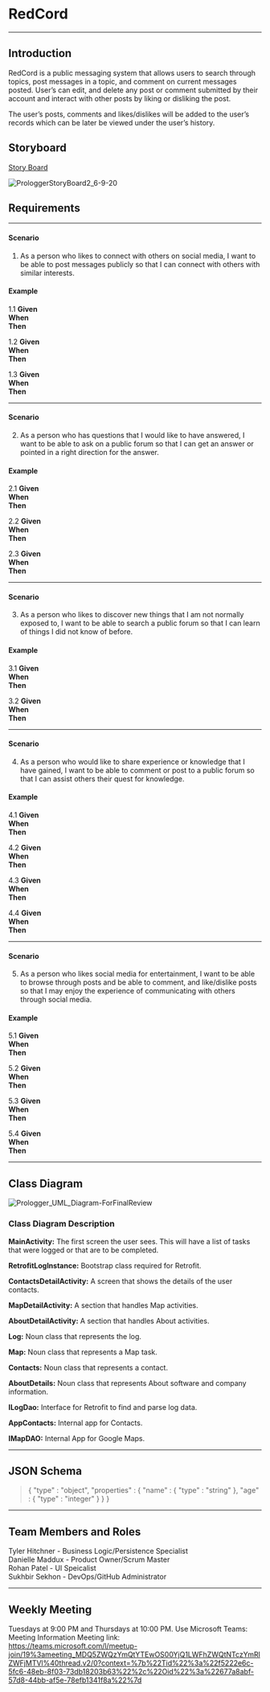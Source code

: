 # RedCord
---
## Introduction  


RedCord is a public messaging system that allows users to search through topics, post messages in a topic, and comment on current messages posted. User’s can edit, and delete any post or comment submitted by their account and interact with other posts by liking or disliking the post.

The user’s posts, comments and likes/dislikes will be added to the user’s records which can be later be viewed under the user’s history. 


## Storyboard  

[Story Board](https://projects.invisionapp.com/prototype/ckasgvpt700kyob01x4gv0q6e/play)

![ProloggerStoryBoard2_6-9-20](https://user-images.githubusercontent.com/63562613/84225944-714b1980-aaae-11ea-948d-c007674acc25.JPG)

## Requirements  
---
#### Scenario  

1. As a person who likes to connect with others on social media, I want to be able to post messages publicly so that I can connect with others with similar interests.

#### Example  

1.1 **Given** 
<br/>
**When** 
<br/>
**Then** 
<br/>  

1.2 **Given** 
<br/>
**When** 
<br/>
**Then** 
<br/>  

1.3 **Given** 
<br/>
**When** 
<br/>
**Then** 
<br/>  

---
#### Scenario  

2. As a person who has questions that I would like to have answered, I want to be able to ask on a public forum so that I can get an answer or pointed in a right direction for the answer. 

#### Example  

2.1 **Given** 
<br/>
**When** 
<br/>
**Then** 
<br/>  

2.2 **Given**
<br/>
**When**
<br/>
**Then**
<br/>  

2.3 **Given**
<br/>
**When**
<br/>
**Then**
<br/>  

---  
#### Scenario  

3. As a person who likes to discover new things that I am not normally exposed to, I want to be able to search a public forum so that I can learn of things I did not know of before.

#### Example  

3.1 **Given** 
<br/>
**When** 
<br/>
**Then** 
<br/>  

3.2 **Given** 
<br/>
**When** 
<br/>
**Then** 
<br/>  

---   
#### Scenario  

4. As a person who would like to share experience or knowledge that I have gained, I want to be able to comment or post to a public forum so that I can assist others their quest for knowledge.

#### Example  

4.1 **Given** 
<br/>
**When** 
<br/>
**Then** 
<br/>  

4.2 **Given** 
<br/>
**When** 
<br/>
**Then** 
<br/>  

4.3 **Given** 
<br/>
**When** 
<br/>
**Then** 
<br/>  

4.4 **Given** 
<br/>
**When** 
<br/>
**Then** 
<br/>  

---  
#### Scenario  

5. As a person who likes social media for entertainment, I want to be able to browse through posts and be able to comment, and like/dislike posts so that I may enjoy the experience of communicating with others through social media.

#### Example  

5.1 **Given** 
<br/>
**When** 
<br/>
**Then** 
<br/>  

5.2 **Given** 
<br/>
**When** 
<br/>
**Then** 
<br/>  

5.3 **Given** 
<br/>
**When** 
<br/>
**Then** 
<br/>  

5.4 **Given** 
<br/>
**When** 
<br/>
**Then** 
<br/>  

---
## Class Diagram  

![Prologger_UML_Diagram-ForFinalReview](https://user-images.githubusercontent.com/63562613/83973842-0e436200-a8b7-11ea-901c-38bb967423ce.jpg)

### Class Diagram Description  

**MainActivity:**  The first screen the user sees. This will have a list of tasks that were logged or that are to be completed.  

**RetrofitLogInstance:**  Bootstrap class required for Retrofit.   

**ContactsDetailActivity:**  A screen that shows the details of the user contacts.  

**MapDetailActivity:**  A section that handles Map activities.  

**AboutDetailActivity:**  A section that handles About activities.  

**Log:**  Noun class that represents the log.  

**Map:**  Noun class that represents a Map task. 

**Contacts:**  Noun class that represents a contact.  

**AboutDetails:**  Noun class that represents About software and company information.  

**ILogDao:**  Interface for Retrofit to find and parse log data.  

**AppContacts:**  Internal app for Contacts.  

**IMapDAO:**  Internal App for Google Maps.  

---
## JSON Schema
> {
>  "type" : "object",
>  "properties" : {
>    "name" : {
>      "type" : "string"
>    },
>    "age" : {
>      "type" : "integer"
>    }
>  }
> }

---
## Team Members and Roles  

Tyler Hitchner - Business Logic/Persistence Specialist
<br/>
Danielle Maddux - Product Owner/Scrum Master
<br/>
Rohan Patel - UI Speicalist
<br/>
Sukhbir Sekhon - DevOps/GitHub Administrator
<br/>

---
## Weekly Meeting  

Tuesdays at 9:00 PM and Thursdays at 10:00 PM. Use Microsoft Teams:
<br/>
Meeting Information Meeting link:
<br/>
https://teams.microsoft.com/l/meetup-join/19%3ameeting_MDQ5ZWQzYmQtYTEwOS00YjQ1LWFhZWQtNTczYmRlZWFjMTVl%40thread.v2/0?context=%7b%22Tid%22%3a%22f5222e6c-5fc6-48eb-8f03-73db18203b63%22%2c%22Oid%22%3a%22677a8abf-57d8-44bb-af5e-78efb1341f8a%22%7d
<br/>

